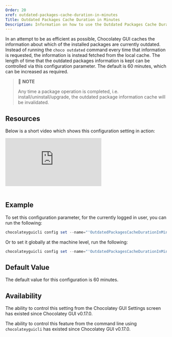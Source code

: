```yaml
---
Order: 20
xref: outdated-packages-cache-duration-in-minutes
Title: Outdated Packages Cache Duration in Minutes
Description: Information on how to use the Outdated Packages Cache Duration setting
---
```


In an attempt to be as efficient as possible, Chocolatey GUI caches the information about which of the installed
packages are currently outdated.  Instead of running the `choco outdated` command every time that information is
requested, the information is instead fetched from the local cache.  The length of time that the outdated packages
information is kept can be controlled via this configuration parameter.  The default is 60 minutes, which can be
increased as required.

> :memo: **NOTE**
>
> Any time a package operation is completed, i.e. install/uninstall/upgrade, the outdated package information cache will be invalidated.

## Resources

Below is a short video which shows this configuration setting in action:

<p>
<div class="ratio ratio-16x9">
    <iframe src="https://www.youtube.com/embed/q_oZ_-0HIzI?list=PL84yg23i9GBjAMY0OfHfn-MH4rviaccuc" frameborder="0" allow="autoplay; encrypted-media" allowfullscreen>
    </iframe>
</div>
<br>
</p>

## Example

To set this configuration parameter, for the currently logged in user, you can run the following:

```powershell
chocolateyguicli config set --name="'OutdatedPackagesCacheDurationInMinutes'" --value="'120'"
```

Or to set it globally at the machine level, run the following:

```powershell
chocolateyguicli config set --name="'OutdatedPackagesCacheDurationInMinutes'" --value="'120'" --global
```

## Default Value

The default value for this configuration is 60 minutes.

## Availability

The ability to control this setting from the Chocolatey GUI Settings screen has existed since Chocolatey GUI v0.17.0.

The ability to control this feature from the command line using `chocolateyguicli` has existed since Chocolatey GUI
v0.17.0.
